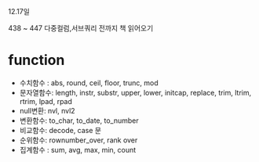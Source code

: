 12.17일

438 ~ 447 다중컬럼,서브쿼리 전까지 책 읽어오기


# function
- 수치함수 : abs, round, ceil, floor, trunc, mod
- 문자열함수: length, instr, substr, upper, lower, initcap, replace, trim, ltrim, rtrim, lpad, rpad
- null변환: nvl, nvl2
- 변환함수: to_char, to_date, to_number
- 비교함수: decode, case 문
- 순위함수: rownumber_over, rank over
- 집계함수 : sum, avg, max, min, count